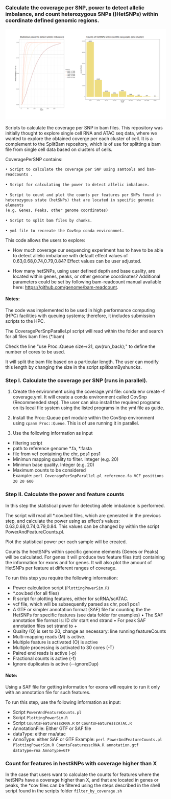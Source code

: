 
### Calculate the coverage per SNP, power to detect allelic imbalance, and count heterozygous SNPs ()HetSNPs) within coordinate defined genomic regions. 

![](images/PowerAndFeatureCounts_peaks_hetSNPs.png)


Scripts to calculate the coverage per SNP in bam files. This repository was initially thought to explore single cell RNA and ATAC seq data, where we wanted to explore the obtained coverge per each cluster of cell. It is a complement to the SplitBam repository, which is of use for splitting a bam file from single cell data based on clusters of cells.

 CoveragePerSNP contains:

    • Script to calculate the coverage per SNP using samtools and bam-readcounts .

    • Script for calculating the power to detect allelic imbalance.

    • Script to count and plot the counts per features per SNPs found in
    heterozygous state (hetSNPs) that are located in specific genomic elements
    (e.g. Genes, Peaks, other genome coordinates)

    • Script to split bam files by chunks.

    • yml file to recreate the CovSnp conda environmnet.


This code allows the users to explore:
- How much coverage our sequencing experiment has to have to be able to detect allelic imbalance with
default effect values of 0.63,0.68,0.74,0.79,0.84? Effect values can be user adjusted.

- How many hetSNPs, using user defined depth and base quality, are located within genes, peaks, or other genome coordinates?
Additional parameters could be set by following bam-readcount manual available here: https://github.com/genome/bam-readcount.

#### Notes:
The code  was implemented to be used in high performance computing (HPC) facilities with queuing systems; therefore, it includes
submission scripts to the HPC.

The CoveragePerSnpParallel.pl script will read within the folder and search for all files bam files (*.bam)

Check the line "use Proc::Queue size=>31, qw(run_back);" to define the number of cores to be used.

It will split the bam file based on a particular length. The user can modify this length by changing the size in the script splitbamByshuncks.     


### Step I. Calculate the coverage per SNP (runs in parallel).

1. Create the environment using the coverage.yml file: conda env create -f coverage.yml. It will create a conda environment called CovSnp (Recommended step). The user can also install the required programs on its local file system using the listed programs in the yml file as guide.

2. Install the Proc::Queue perl module within the CovSnp environment using `cpanm Proc::Queue`.
This is of use running it in parallel.

3. Use the following information as input
  - filtering script
  - path to reference genome *.fa, *.fasta
  - file from vcf containing the chr, pos1 pos1
  - Minimun mapping quality to filter. Integer (e.g. 20)
  - Minimun  base quality. Integer (e.g. 20)
  - Maximum counts to be considered  
  Example:  `perl CoveragePerSnpParallel.pl reference.fa VCF_positions 20 20 600`


### Step II. Calculate the power and feature counts
In this step the statistical power for detecting allele imbalance is performed.

The script will read all *.cov.bed files, which are generated in the previous step, and calculate the power using as effect's values: 0.63,0.68,0.74,0.79,0.84. This values can be changed by within the script PowerAndFeatureCounts.pl.

Plot the statistical power per each sample will be created.

Counts the hextSNPs within specific genome elements (Genes or Peaks) will be calculated. For genes it will produce two feature files (txt) containing the information for exons and for genes. It will also plot the amount of HetSNPs per feature at different ranges of coverage.

To run this step you require the following information:
  - Power calculation script  (`PlottingPowerSim.R`)
  - *.cov.bed (for all files)
  - R script for plotting features, either for scRNA/scATAC.
  - vcf file, which will be subsequently parsed as chr, pos1 pos1
  - A GTF or simpler annotation format (SAF) file for counting the the HetSNPs for specific features (see data folder for examples)
    • The SAF annotation file format is: ID 	chr 	start 	end 	strand
    • For peak SAF annotation files set strand to +
  - Quality (Q) is set to 20, change as necessary: line running featureCounts
  - Multi-mapping reads (M) is active.
  - Multiple feature is activated (O) is active
  - Multiple processing is activated to 30 cores (-T)
  - Paired end reads is active (-p)
  - Fractional counts is active (-f)
  - Ignore duplicates is active (--ignoreDup)

#### Note:
Using a SAF file for getting information for exons will require to run it only with an annotation file for such features.

To run this step, use the following information as input:
  - Script `PowerAndFeatureCounts.pl`
  - Script `PlottingPowerSim.R`
  - Script `CountsFeaturesscRNA.R` or `CountsFeaturesscATAC.R`
  - AnnotationFile: Either GTF or SAF file
  - dataType: either rna/atac
  - AnnoType: either SAF or GTF
  Example: `perl PowerAndFeatureCounts.pl PlottingPowerSim.R CountsFeaturesscRNA.R annotation.gtf dataType=rna AnnoType=GTF`


### Count for features in hestSNPs with coverage higher than X
In the case that users want to calculate the counts for features where the hetSNPs have a coverage higher than X, and that are located in genes or peaks, the *cov files can be filtered using the steps described in the shell script found in the scripts folder `filter_by_coverage.sh`


